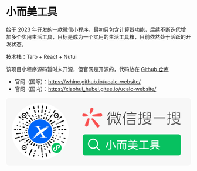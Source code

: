 # 小而美工具

始于 2023 年开发的一款微信小程序，最初只包含计算器功能，后续不断迭代增加多个实用生活工具，目标是成为一个实用的生活工具箱，目前依然处于活跃的开发状态。

技术栈：Taro + React + Nutui

该项目小程序源码暂时未开源，但官网是开源的，代码放在 [Github 仓库](https://github.com/whinc/ucalc-website)

- 官网（国际）：https://whinc.github.io/ucalc-website/
- 官网（国内）：https://xiaohui_hubei.gitee.io/ucalc-website/

![微信搜一搜：小而美工具](qrcode_soso.png)
